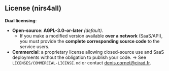 ## License (nirs4all)

**Dual licensing**:
- **Open-source**: **AGPL-3.0-or-later** *(default)*.
  - If you make a modified version available **over a network** (SaaS/API),
    you must provide the **complete corresponding source code** to the service users.
- **Commercial**: a proprietary license allowing closed-source use and SaaS deployments without the obligation to publish your code.
  → See `LICENSES/COMMERCIAL-LICENSE.md` or contact <denis.cornet@cirad.fr>.
